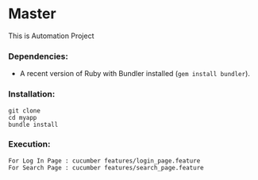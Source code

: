 # Master
This is Automation Project

### Dependencies:
* A recent version of Ruby with Bundler installed (`gem install bundler`).

### Installation:
```
git clone 
cd myapp
bundle install 
```

### Execution:
```
For Log In Page : cucumber features/login_page.feature
For Search Page : cucumber features/search_page.feature
```
